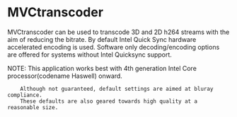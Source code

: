 # MVCtranscoder

MVCtranscoder can be used to transcode 3D and 2D h264 streams with the aim of reducing the bitrate.
By default Intel Quick Sync hardware accelerated encoding is used.
Software only decoding/encoding options are offered for systems without Intel Quicksync support.

NOTE:   This application works best with 4th generation Intel Core processor(codename Haswell) onward.

        Although not guaranteed, default settings are aimed at bluray compliance.
        These defaults are also geared towards high quality at a reasonable size.
